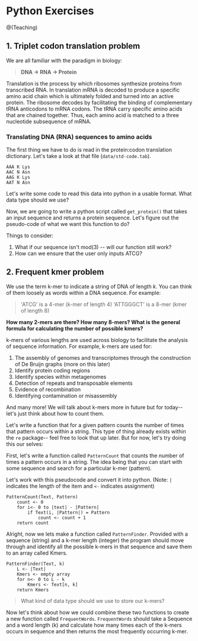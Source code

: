 # Python Exercises
@(Teaching)

## 1. Triplet codon translation problem

We are all familiar with the paradigm in biology:
 > **DNA &rarr; RNA  &rarr; Protein**

Translation is the process by which ribosomes synthesize proteins from transcribed RNA. In translation mRNA is decoded to produce a specific amino acid chain which is ultimately folded and turned into an active protein. The ribosome decodes by facilitating the binding of complementary tRNA anticodons to mRNA codons. The tRNA carry specific amino acids that are chained together. Thus, each amino acid is matched to a three nucleotide subsequence of mRNA. 

### Translating DNA (RNA) sequences to amino acids 
The first thing we have to do is read in the protein:codon translation dictionary. Let's take a look at that file (`data/std-code.tab`). 
```
AAA K Lys
AAC N Asn
AAG K Lys
AAT N Asn
```

Let's write some code to read this data into python in a usable format. What data type should we use? 

Now, we are going to write a python script called `get_protein()` that takes an input sequence and returns a protein sequence. Let's figure out the pseudo-code of what we want this function to do? 

Things to consider: 
1. What if our sequence isn't mod(3) -- will our function still work? 
2. How can we ensure that the user only inputs ATCG? 

## 2. Frequent kmer problem
We use the term k-mer to indicate a string of DNA of length *k*. You can think of them loosely as words within a DNA sequence. For example:
> 'ATCG' is a 4-mer (k-mer of length 4)
> 'ATTGGGCT' is a 8-mer (kmer of length 8)

**How many 2-mers are there? How many 8-mers? What is the general formula for calculating the number of possible kmers?**

k-mers of various lengths are used across biology to facilitate the analysis of sequence information. For example, k-mers are used for:
1. The assembly of genomes and transcriptomes through the construction of De Bruijn graphs (more on this later)
2. Identify protein coding regions
3. Identify species within metagenomes 
4. Detection of repeats and transposable elements
5. Evidence of recombination
6. Identifying contamination or misassembly

And many more! We will talk about k-mers more in future but for today-- let's just think about how to count them. 

Let's write a function that for a given pattern counts the number of times that pattern occurs within a string. This type of thing already exists within the `re` package-- feel free to look that up later. But for now, let's try doing this our selves:

First, let's write a function called `PatternCount` that counts the number of times a pattern occurs in a string. The idea being that you can start with some sequence and search for  a particular k-mer (pattern). 

Let's work with this pseudocode and convert it into python. (Note: `|` indicates the length of the item and `<-` indicates assignment) 
```
PatternCount(Text, Pattern)
	count <- 0
	for i<- 0 to |text| - |Pattern|
		if Text(i, |Pattern|) = Pattern
			count <- count + 1
	return count
```

Alright, now we lets make a function called `PatternFinder`. Provided with a sequence (string) and a k-mer length (integer) the program should move through and identify all the possible k-mers in that sequence and save them to an array called Kmers. 

``` 
PatternFinder(Text, k)
	L <- |Text|
	Kmers <- empty array
	for n<- 0 to L - k 
		Kmers <- Text[n, k]
	return Kmers
```

> What kind of data type should we use to store our k-mers? 

Now let's think about how we could combine these two functions to create a new function called `FrequentWords`. `FrequentWords` should take a Sequence and a word length (k) and calculate how many times each of the k-mers occurs in  sequence and then returns the most frequently occurring k-mer.

